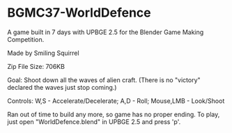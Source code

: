 # BGMC37-WorldDefence
A game built in 7 days with UPBGE 2.5 for the Blender Game Making Competition.

Made by Smiling Squirrel

Zip File Size: 706KB

Goal: Shoot down all the waves of alien craft. (There is no "victory" declared the waves just stop coming.)

Controls: W,S - Accelerate/Decelerate; A,D - Roll; Mouse,LMB - Look/Shoot

Ran out of time to build any more, so game has no proper ending. To play, just open "WorldDefence.blend" in UPBGE 2.5 and press 'p'.
